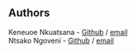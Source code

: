 
## Authors
 Keneuoe Nkuatsana - [Github](https://github.com/kennynku) / [email](nkuatsanakeneuoe@gmail.com)  
Ntsako Ngoveni - [Github](https://github.com/BraveScorpion) / [email](naction923@gmail.com)
